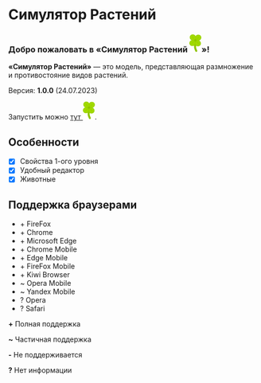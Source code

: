 # Симулятор Растений
### **Добро пожаловать в «Симулятор Растений ![](assets/icon.svg)»!**
**«Симулятор Растений»** — это модель, представляющая размножение и противостояние видов растений.

Версия: **1.0.0** (24.07.2023)

Запустить можно [тут ![](assets/icon.svg "icon.svg")](https://megospc.github.io/plant_simulator "GitHub Pages").

## Особенности
- [x] Свойства 1-ого уровня
- [x] Удобный редактор
- [x] Животные
 
## Поддержка браузерами
- \+ FireFox
- \+ Chrome
- \+ Microsoft Edge
- \+ Chrome Mobile
- \+ Edge Mobile
- \+ FireFox Mobile
- \+ Kiwi Browser
- ~ Opera Mobile
- ~ Yandex Mobile
- ? Opera
- ? Safari

**+** Полная поддержка

**~** Частичная поддержка

**-** Не поддерживается

**?** Нет информации
